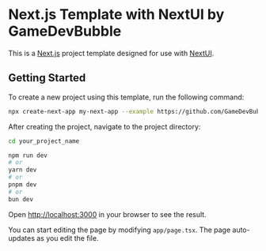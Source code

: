 # Next.js Template with NextUI by GameDevBubble

This is a [Next.js](https://nextjs.org/) project template designed for use with [NextUI](https://nextui.org).

## Getting Started

To create a new project using this template, run the following command:

```bash
npx create-next-app my-next-app --example https://github.com/GameDevBubble/Nextjs-Nextui
```

After creating the project, navigate to the project directory:

```bash
cd your_project_name
```

```bash
npm run dev
# or
yarn dev
# or
pnpm dev
# or
bun dev
```

Open [http://localhost:3000](http://localhost:3000) in your browser to see the result.

You can start editing the page by modifying `app/page.tsx`. The page auto-updates as you edit the file.
